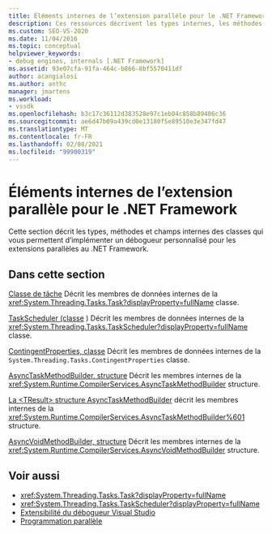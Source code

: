 ```yaml
---
title: Éléments internes de l’extension parallèle pour le .NET Framework | Microsoft Docs
description: Ces ressources décrivent les types internes, les méthodes et les champs de classes utilisés pour implémenter un débogueur personnalisé pour les extensions parallèles au .NET Framework.
ms.custom: SEO-VS-2020
ms.date: 11/04/2016
ms.topic: conceptual
helpviewer_keywords:
- debug engines, internals [.NET Framework]
ms.assetid: 93e07cfa-91fa-464c-b866-8bf5570411df
author: acangialosi
ms.author: anthc
manager: jmartens
ms.workload:
- vssdk
ms.openlocfilehash: b3c17c36112d383528e97c1eb04c858b89406c36
ms.sourcegitcommit: ae6d47b09a439cd0e13180f5e89510e3e347fd47
ms.translationtype: MT
ms.contentlocale: fr-FR
ms.lasthandoff: 02/08/2021
ms.locfileid: "99900319"
---
```

# <a name="parallel-extension-internals-for-the-net-framework"></a>Éléments internes de l’extension parallèle pour le .NET Framework
Cette section décrit les types, méthodes et champs internes des classes qui vous permettent d’implémenter un débogueur personnalisé pour les extensions parallèles au .NET Framework.

## <a name="in-this-section"></a>Dans cette section
 [Classe de tâche](../../extensibility/debugger/task-class-internal-members.md) Décrit les membres de données internes de la <xref:System.Threading.Tasks.Task?displayProperty=fullName> classe.

 [TaskScheduler (classe](../../extensibility/debugger/taskscheduler-class-internal-members.md) ) Décrit les membres de données internes de la <xref:System.Threading.Tasks.TaskScheduler?displayProperty=fullName> classe.

 [ContingentProperties, classe](../../extensibility/debugger/contingentproperties-class-internal-members.md) Décrit les membres de données internes de la `System.Threading.Tasks.ContingentProperties` classe.

 [AsyncTaskMethodBuilder, structure](../../extensibility/debugger/asynctaskmethodbuilder-structure-internal-members.md) Décrit les membres internes de la <xref:System.Runtime.CompilerServices.AsyncTaskMethodBuilder> structure.

 [La \<TResult> structure AsyncTaskMethodBuilder](../../extensibility/debugger/asynctaskmethodbuilder-tresult-structure-internal-members.md) décrit les membres internes de la <xref:System.Runtime.CompilerServices.AsyncTaskMethodBuilder%601> structure.

 [AsyncVoidMethodBuilder, structure](../../extensibility/debugger/asyncvoidmethodbuilder-structure-internal-members.md) Décrit les membres internes de la <xref:System.Runtime.CompilerServices.AsyncVoidMethodBuilder> structure.

## <a name="see-also"></a>Voir aussi
- <xref:System.Threading.Tasks.Task?displayProperty=fullName>
- <xref:System.Threading.Tasks.TaskScheduler?displayProperty=fullName>
- [Extensibilité du débogueur Visual Studio](../../extensibility/debugger/visual-studio-debugger-extensibility.md)
- [Programmation parallèle](/dotnet/standard/parallel-programming/index)
